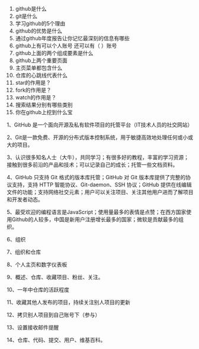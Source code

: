 1.	github是什么
2.	git是什么
3.	学习github的5个理由
4.	github的优势是什么
5.	通过github年度报告让你记忆最深刻的信息有哪些
6.	github上有可以个人账号 还可以有（ ）账号
7.	github上面的两个组成要素是什么
8.	github上两个重要页面
9.	主页菜单都包含什么
10.	仓库的心跳线代表什么
11.	star的作用是？
12.	fork的作用是？
13.	watch的作用是？
14.	搜索结果分别有哪些类别
15.	你在github上挖到什么宝


1、GitHub 是一个面向开源及私有软件项目的托管平台（IT技术人员的社交网站）

2、Git是一款免费、开源的分布式版本控制系统，用于敏捷高效地处理任何或小或大的项目。

3、认识很多知名人士（大牛），共同学习；有很多好的教程，丰富的学习资源；接触到很多前沿的产品和技术；可以记录自己的成长；托管一些文档资料。

4、GitHub 只支持 Git 格式的版本库托管；GitHub 对 Git 版本库提供了完整的协议支持，支持 HTTP 智能协议、Git-daemon、SSH 协议；GitHub 提供在线编辑文件的功能；支持网络社交元素；用户可以关注项目、关注其他用户进而了解项目和开发者动态。

5、最受欢迎的编程语言是JavaScript；使用量最多的表情是点赞；在西方国家使用Github的人较多，中国是新用户注册增长最多的国家；微软是贡献最多的组织。

6、组织

7、组织和仓库

8、个人主页和数字仪表板

9、概述、仓库、收藏项目、粉丝、关注。

10、一年中仓库的活跃程度

11、收藏其他人发布的项目，持续关注别人项目的更新

12、拷贝别人项目到自己账号下（参与）

13、设置接收邮件提醒

14、仓库、代码、提交、用户、维基百科。






